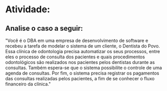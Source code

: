 # Atividade:

## Analise o caso a seguir:

"Você é o DBA em uma empresa de desenvolvimento de software e recebeu a tarefa de modelar o sistema de um cliente, o Dentista do Povo. Essa clínica de odontologia precisa automatizar os seus processos, entre eles o processo de consulta dos pacientes e quais procedimentos odontológicos são realizados nos pacientes pelos dentistas durante as consultas. Também espera-se que o sistema possibilite o controle de uma agenda de consultas. Por fim, o sistema precisa registrar os pagamentos das consultas realizadas pelos pacientes, a fim de se conhecer o fluxo financeiro da clínica."
